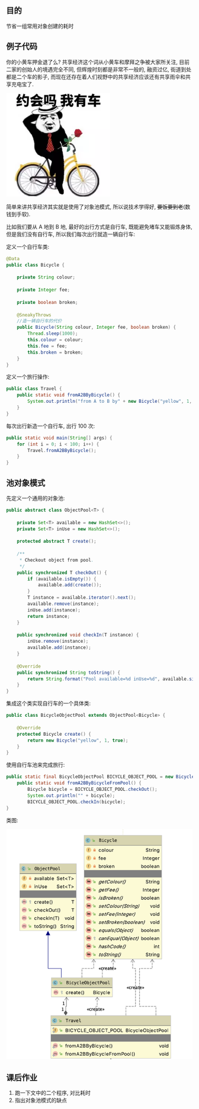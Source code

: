 ## 目的

节省一组常用对象创建的耗时

## 例子代码

你的小黄车押金退了么? 共享经济这个词从小黄车和摩拜之争被大家所关注, 目前二家的创始人的境遇完全不同, 但辉煌时刻都是非常不一般的, 融资过亿, 街道到处都是二个车的影子, 而现在还存在着人们视野中的共享经济应该还有共享雨伞和共享充电宝了.

![](/assets/2019122801.png)

简单来讲共享经济其实就是使用了对象池模式, 所以说技术学得好, ~~要饭要到老~~\(数钱到手软\).

比如我们要从 A 地到 B 地, 最好的出行方式是自行车, 既能避免堵车又能锻炼身体, 但是我们没有自行车, 所以我们每次出行就造一辆自行车:

定义一个自行车类:

```java
@Data
public class Bicycle {

    private String colour;

    private Integer fee;

    private boolean broken;

    @SneakyThrows
    //造一辆自行车的代价
    public Bicycle(String colour, Integer fee, boolean broken) {
        Thread.sleep(1000);
        this.colour = colour;
        this.fee = fee;
        this.broken = broken;
    }
}
```

定义一个旅行操作:

```java
public class Travel {
    public static void fromA2BByBicycle() {
        System.out.println("from A to B by" + new Bicycle("yellow", 1, true));
    }
}
```

每次出行新造一个自行车, 出行 100 次:

```java
public static void main(String[] args) {
    for (int i = 0; i < 100; i++) {
        Travel.fromA2BByBicycle();
    }
}
```

## 池对象模式

先定义一个通用的对象池:

```java
public abstract class ObjectPool<T> {

    private Set<T> available = new HashSet<>();
    private Set<T> inUse = new HashSet<>();

    protected abstract T create();

    /**
     * Checkout object from pool.
     */
    public synchronized T checkOut() {
        if (available.isEmpty()) {
            available.add(create());
        }
        T instance = available.iterator().next();
        available.remove(instance);
        inUse.add(instance);
        return instance;
    }

    public synchronized void checkIn(T instance) {
        inUse.remove(instance);
        available.add(instance);
    }

    @Override
    public synchronized String toString() {
        return String.format("Pool available=%d inUse=%d", available.size(), inUse.size());
    }
}
```

集成这个类实现自行车的一个具体类:

```java
public class BicycleObjectPool extends ObjectPool<Bicycle> {

    @Override
    protected Bicycle create() {
        return new Bicycle("yellow", 1, true);
    }
}
```

使用自行车池来完成旅行:

```java
public static final BicycleObjectPool BICYCLE_OBJECT_POOL = new BicycleObjectPool();
    public static void fromA2BByBicycleFromPool() {
        Bicycle bicycle = BICYCLE_OBJECT_POOL.checkOut();
        System.out.println("" + bicycle);
        BICYCLE_OBJECT_POOL.checkIn(bicycle);
}
```

类图:

![](/assets/2019122802.png)

## 课后作业

1. 跑一下文中的二个程序, 对比耗时
2. 指出对象池模式的缺点















